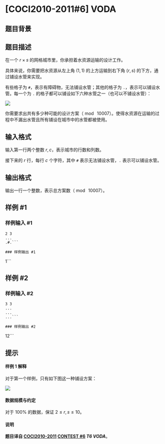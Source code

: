 # [COCI2010-2011#6] VODA

## 题目背景



## 题目描述

在一个 $r\times s$ 的网格城市里，你承担着水资源运输的设计工作。

具体来说，你需要把水资源从左上角 $(1,1)$ 的上方运输到右下角 $(r,s)$ 的下方，通过铺设水管来实现。

有些格子为 `#`，表示有障碍物，无法铺设水管；其他的格子为 `.`，表示可以铺设水管。每一个为 `.` 的格子都可以铺设如下六种水管之一（也可以不铺设水管）：

![](https://cdn.luogu.com.cn/upload/image_hosting/d3q2syci.png)

你需要求出共有多少种可能的设计方案（$\bmod\ 10007$）。使得水资源在运输的过程中不漏出水管且所有铺设在城市中的水管都被使用。

## 输入格式

输入第一行两个整数 $r,c$，表示城市的行数和列数。


接下来的 $r$ 行，每行 $c$ 个字符，其中 `#` 表示无法铺设水管，`.` 表示可以铺设水管。


## 输出格式

输出一行一个整数，表示总方案数（$\bmod\ 10007$）。

## 样例 #1

### 样例输入 #1
```
2 3
...
.#.```

### 样例输出 #1

```
1```

## 样例 #2

### 样例输入 #2
```
3 3
...
...
...```

### 样例输出 #2

```
12```

## 提示

#### 样例 1 解释

对于第一个样例，只有如下图这一种铺设方案：

![](https://cdn.luogu.com.cn/upload/image_hosting/2ihdbu57.png)

#### 数据规模与约定

对于 $100\%$ 的数据，保证 $2\le r,s\le 10$。

#### 说明

**题目译自 [COCI2010-2011](https://hsin.hr/coci/archive/2010_2011/) [CONTEST #6](https://hsin.hr/coci/archive/2010_2011/contest6_tasks.pdf) *T6 VODA***。

